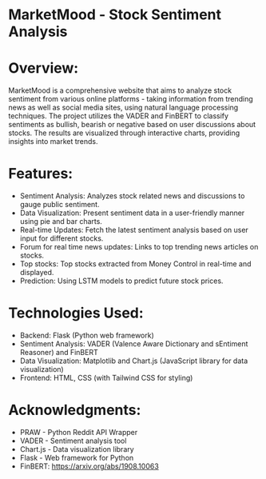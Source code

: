 # MarketMood - Stock Sentiment Analysis
# Overview:
MarketMood is a comprehensive website that aims to analyze stock sentiment from various online platforms - taking information from trending news as well as social media sites, using natural language processing techniques. The project utilizes the VADER and FinBERT to classify sentiments as bullish, bearish or negative based on user discussions about stocks. The results are visualized through interactive charts, providing insights into market trends.

# Features:
- Sentiment Analysis: Analyzes stock related news and discussions to gauge public sentiment.
- Data Visualization: Present sentiment data in a user-friendly manner using pie and bar charts.
- Real-time Updates: Fetch the latest sentiment analysis based on user input for different stocks.
- Forum for real time news updates: Links to top trending news articles on stocks.
- Top stocks: Top stocks extracted from Money Control in real-time and displayed.
- Prediction: Using LSTM models to predict future stock prices.

# Technologies Used:
- Backend: Flask (Python web framework)
- Sentiment Analysis: VADER (Valence Aware Dictionary and sEntiment Reasoner) and FinBERT
- Data Visualization: Matplotlib and Chart.js (JavaScript library for data visualization)
- Frontend: HTML, CSS (with Tailwind CSS for styling)

# Acknowledgments:
- PRAW - Python Reddit API Wrapper
- VADER - Sentiment analysis tool
- Chart.js - Data visualization library
- Flask - Web framework for Python
- FinBERT: https://arxiv.org/abs/1908.10063
